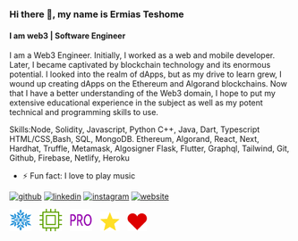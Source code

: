 ### Hi there 👋, my name is Ermias Teshome
#### I am web3 | Software Engineer
I am a Web3 Engineer. Initially, I worked as a web and mobile developer. Later, I became captivated by blockchain technology and its enormous potential. I looked into the realm of dApps, but as my drive to learn grew, I wound up creating dApps on the Ethereum and Algorand blockchains. Now that I have a better understanding of the Web3 domain, I hope to put my extensive educational experience in the subject as well as my potent technical and programming skills to use.

Skills:Node, Solidity, Javascript, Python C++, Java, Dart, Typescript  HTML/CSS,Bash, SQL, MongoDB. Ethereum, Algorand, React, Next, Hardhat, Truffle, Metamask, Algosigner Flask, Flutter, Graphql, Tailwind, Git, Github, Firebase, Netlify, Heroku

- ⚡ Fun fact: I love to play music 


[<img src='https://cdn.jsdelivr.net/npm/simple-icons@3.0.1/icons/github.svg' alt='github' height='40'>](https://github.com/jeremy-tesh)  [<img src='https://cdn.jsdelivr.net/npm/simple-icons@3.0.1/icons/linkedin.svg' alt='linkedin' height='40'>](https://www.linkedin.com/in/ermias-teshome-567398197/)  [<img src='https://cdn.jsdelivr.net/npm/simple-icons@3.0.1/icons/instagram.svg' alt='instagram' height='40'>](https://www.instagram.com/jeremytesh/)  [<img src='https://cdn.jsdelivr.net/npm/simple-icons@3.0.1/icons/icloud.svg' alt='website' height='40'>](https://sites.google.com/view/ermias-teshome/)  

<a href='https://archiveprogram.github.com/'><img src='https://raw.githubusercontent.com/acervenky/animated-github-badges/master/assets/acbadge.gif' width='40' height='40'></a> <a href='https://docs.github.com/en/developers'><img src='https://raw.githubusercontent.com/acervenky/animated-github-badges/master/assets/devbadge.gif' width='40' height='40'></a> <a href='https://github.com/pricing'><img src='https://raw.githubusercontent.com/acervenky/animated-github-badges/master/assets/pro.gif' width='40' height='40'></a> <a href='https://stars.github.com/'><img src='https://raw.githubusercontent.com/acervenky/animated-github-badges/master/assets/starbadge.gif' width='35' height='35'></a> <a href='https://docs.github.com/en/github/supporting-the-open-source-community-with-github-sponsors'><img src='https://raw.githubusercontent.com/acervenky/animated-github-badges/master/assets/sponsorbadge.gif' width='35' height='35'></a> 

